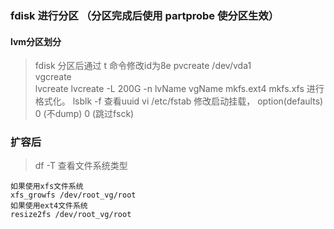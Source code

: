 ### fdisk 进行分区 （分区完成后使用 partprobe 使分区生效）
#### lvm分区划分
> fdisk 分区后通过 t 命令修改id为8e
> pvcreate /dev/vda1  
> vgcreate      
> lvcreate  lvcreate -L 200G -n lvName vgName
> mkfs.ext4  mkfs.xfs 进行格式化。
> lsblk -f 查看uuid
> vi /etc/fstab 修改启动挂载，  option(defaults)   0 (不dump) 0 (跳过fsck)   

### 

### 扩容后

> df -T 查看文件系统类型
```
如果使用xfs文件系统
xfs_growfs /dev/root_vg/root
如果使用ext4文件系统
resize2fs /dev/root_vg/root
```